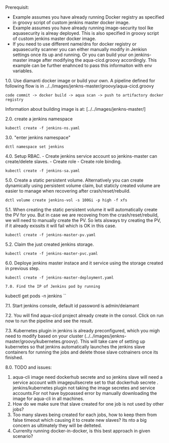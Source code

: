 Prerequisit:
- Example assumes you have already running Docker registry as specified in groovy script of custom jenkins master docker image.
- Example assumes you have already running image-security tool lke aquasecurity is alreay deployed. This is also specified in groovy script of custom jenkins master docker image.
- If you need to use different name/dns for docker registry or aquasecurity scanner you can either manually modify in Jenkisn settings once its up and running. Or you can build your on jenkins-master image after modifying the aqua-cicd.groovy accordingly. This example can be further enahnced to pass this informaiton with env variables.


1.0. Use diamanti docker image or build your own. A pipeline defined for following flow is in ../../images/jenkns-master/groovy/aqua-cicd.groovy
```
code commit -> docker build -> aqua scan -> push to artifactory docker registry
```
Information about building image is at: [../../images/jenkns-master/]


2.0. create a jenkins namespace
```
kubectl create -f jenkins-ns.yaml
```

3.0. "enter jenkins namespace"
```
dctl namespace set jenkins
```

4.0. Setup RBAC.
     - Create jenkins service account so jenkins-master can create/delete slaves.
     - Create role
     - Create role binding.
```
kubectl create -f jenkins-sa.yaml
```

5.0. Create a static persistent volume. Alternatively you can create dynamically using persistent volume claim, but staticly created volume are easier to manage when recovering after crash/reset/rebuild.
```
dctl volume create jenkins-vol -s 100Gi -p high -f xfs
```

5.1. When creating the static persistent volume it will automatically create the PV for you. But in case we are recoveing from the crash/reset/rebuild, we will need to manually create the PV. So lets alsways try creating the PV, if it already exissits it will fail which is OK in this case.
```
kubectl create -f jenkins-master-pv.yaml
```

5.2. Claim the just created jenkins storage.
```
kubectl create -f jenkins-master-pvc.yaml
```

6.0. Deploye jenkins master instace and it service using the storage created in previous step.
```
kubectl create -f jenkins-master-deployment.yaml

7.0. Find the IP of Jenkins pod by running
```
kubectl get pods -n jenkins
``

7.1. Start jenkins console, default id password is admin/deiamant

7.2. You will find aqua-cicd project already create in the consol. Click on run now to run the pipeline and see the result.

7.3. Kubernetes plugin in jenkins is already preconfigured, which you migh need to modify based on your cluster (../../images/jenkns-master/groovy/kubernetes.groovy). This will take care of setting up kubernetes so that jenkins automatically launches the jenkins slave containers for running the jobs and delete those slave cotnainers once its finished.


8.0. TODO and issues:
1) aqua-cli image need dockerhub secrete and so jenkins slave will need a service account with imagepullsecrete set to that dockerhub secrete . jenkins/kubernetes plugin not taking the image secretes and service accounts.For not have  bypoassed error by manually downloading the image for aqua-cli in all machines.
2) How do we make sure that slave created for one job is not used by other jobs?
3) Too many slaves being created for each jobs, how to keep them from false timeout which causing it to create new slaves? Its nto a big concern as ultimately they will be delteted.
4) Currenlty running docker-in-docker, is this best approach in given scenario?
